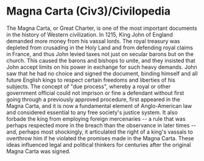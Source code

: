 # Magna Carta (Civ3)/Civilopedia

The Magna Carta, or Great Charter, is one of the most important documents in the history of Western civilization. In 1215, King John of England 
demanded more money from his vassal lords. The royal treasury was depleted from crusading in the Holy Land and from defending royal claims in France, and 
thus John levied taxes not just on secular barons but on the church. This caused the barons and bishops to unite, and they insisted that John accept limits on 
his power in exchange for such heavy demands. John saw that he had no choice and signed the document, binding himself and all future English kings to respect 
certain freedoms and liberties of his subjects. The concept of "due process", whereby a royal or other government official could not imprison or fine a defendant 
without first going through a previously approved procedure, first appeared in the Magna Carta, and it is now a fundamental element of Anglo-American law and considered essential 
to any free society's justice system. It also forbade the king from employing foreign mercenaries -- a rule that was perhaps respected more in the breach than the observance in later times -- 
and, perhaps most shockingly, it articulated the right of a king's vassals to overthrow him if he violated the promises made in the Magna Carta. These ideas influenced 
legal and political thinkers for centuries after the original Magna Carta was signed.